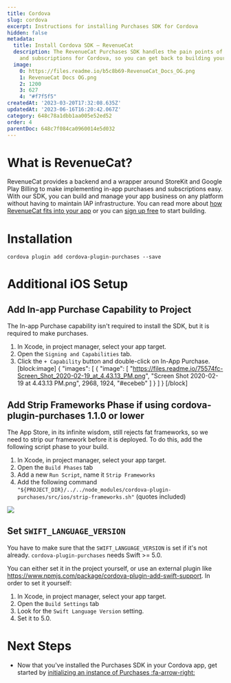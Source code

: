 ```yaml
---
title: Cordova
slug: cordova
excerpt: Instructions for installing Purchases SDK for Cordova
hidden: false
metadata:
  title: Install Cordova SDK – RevenueCat
  description: The RevenueCat Purchases SDK handles the pain points of in-app purchases
    and subscriptions for Cordova, so you can get back to building your app.
  image:
    0: https://files.readme.io/b5c8b69-RevenueCat_Docs_OG.png
    1: RevenueCat Docs OG.png
    2: 1200
    3: 627
    4: "#f7f5f5"
createdAt: '2023-03-20T17:32:08.635Z'
updatedAt: '2023-06-16T16:20:42.067Z'
category: 648c78a1dbb1aa005e52ed52
order: 4
parentDoc: 648c7f084ca0960014e5d032
---
```

# What is RevenueCat?

RevenueCat provides a backend and a wrapper around StoreKit and Google Play Billing to make implementing in-app purchases and subscriptions easy. With our SDK, you can build and manage your app business on any platform without having to maintain IAP infrastructure. You can read more about [how RevenueCat fits into your app](https://www.revenuecat.com/blog/growth/where-does-revenuecat-fit-in-your-app/) or you can [sign up free](https://app.revenuecat.com/signup) to start building.

# Installation
```shell 
cordova plugin add cordova-plugin-purchases --save
```

# Additional iOS Setup

## Add In-app Purchase Capability to Project
The In-app Purchase capability isn't required to install the SDK, but it is required to make purchases.
1. In Xcode, in project manager, select your app target.
2. Open the `Signing and Capabilities` tab.
3. Click the `+ Capability` button and double-click on In-App Purchase.
[block:image]
{
  "images": [
    {
      "image": [
        "https://files.readme.io/75574fc-Screen_Shot_2020-02-19_at_4.43.13_PM.png",
        "Screen Shot 2020-02-19 at 4.43.13 PM.png",
        2968,
        1924,
        "#ecebeb"
      ]
    }
  ]
}
[/block]

## Add Strip Frameworks Phase if using cordova-plugin-purchases 1.1.0 or lower

The App Store, in its infinite wisdom, still rejects fat frameworks, so we need to strip our framework before it is deployed. To do this, add the following script phase to your build.
1. In Xcode, in project manager, select your app target.
2. Open the `Build Phases` tab
3. Add a new `Run Script`, name it `Strip Frameworks`
4. Add the following command `"${PROJECT_DIR}/../../node_modules/cordova-plugin-purchases/src/ios/strip-frameworks.sh"` (quotes included)

![](https://media.giphy.com/media/39zTmnsW1CIrJNk5AM/giphy.gif)


## Set `SWIFT_LANGUAGE_VERSION`

You have to make sure that the `SWIFT_LANGUAGE_VERSION` is set if it's not already. `cordova-plugin-purchases` needs Swift >= 5.0. 

You can either set it in the project yourself, or use an external plugin like https://www.npmjs.com/package/cordova-plugin-add-swift-support. 
In order to set it yourself:
1. In Xcode, in project manager, select your app target.
2. Open the `Build Settings` tab
3. Look for the `Swift Language Version` setting. 
4. Set it to 5.0.


# Next Steps

* Now that you've installed the Purchases SDK in your Cordova app, get started by [initializing an instance of Purchases :fa-arrow-right:](https://www.revenuecat.com/docs/getting-started#4-using-revenuecats-purchases-sdk)